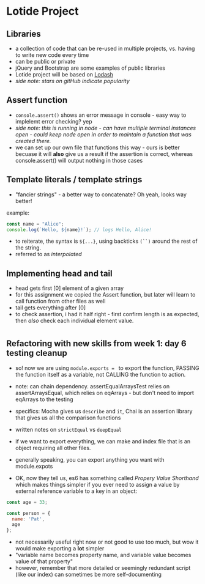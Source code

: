 # Lotide Project
## Libraries

- a collection of code that can be re-used in multiple projects, vs. having to write new code every time
- can be public or private
- jQuery and Bootstrap are some examples of public libraries
- Lotide project will be based on [Lodash](https://lodash.com/)
- _side note: stars on gitHub indicate popularity_


## Assert function

- `console.assert()` shows an error message in console - easy way to implelemt error checking? yep
- _side note: this is running in node - can have multiple terminal instances open - could keep node open in order to maintain a function that was created there._
- we can set up our own file that functions this way - ours is better becuase it will **also** give us a result if the assertion is correct, whereas console.assert() will output nothing in those cases


## Template literals / template strings

 - "fancier strings" - a better way to concatenate? Oh yeah, looks way better!

 example: 
 ``` javascript
 const name = "Alice";
 console.log(`Hello, ${name}!`); // logs Hello, Alice!
 ```

 - to reiterate, the syntax is `${...}`, using backticks `(``)` around the rest of the string.
 - referred to as *interpolated*

## Implementing head and tail

- head gets first [0] element of a given array
- for this assignment we copied the Assert function, but later will learn to call function from other files as well
- tail gets everything after [0]
- to check assertion, i had it half right - first confirm length is as expected, then _also_ check each individual element value.


# 
## Refactoring with new skills from week 1: day 6 testing cleanup
- so! now we are using `module.exports = ` to export the function, PASSING the function itself as a variable, not CALLING the function to action.
- note: can chain dependency. assertEqualArraysTest relies on assertArraysEqual, which relies on eqArrays - but don't need to import eqArrays to the testing
- specifics: Mocha gives us `describe` and `it`, Chai is an assertion library that gives us all the comparison functions
- written notes on `strictEqual` vs `deepEqual`

- if we want to export everything, we can make and index file that is an object requiring all other files.
- generally speaking, you can export anything you want with module.expots
- OK, now they tell us, es6 has something called _Propery Value Shorthand_ which makes things simpler if you ever need to assign a value by external reference variable to a key in an object:
``` javascript
const age = 33;

const person = {
  name: 'Pat',
  age
};
```
- not necessarily useful right now or not good to use too much, but wow it would make exporting a **lot** simpler
- "variable name becomes property name, and variable value becomes value of that property"
- however, remember that more detailed or seemingly redundant script (like our index) can sometimes be more self-documenting
